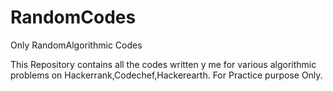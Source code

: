 RandomCodes
===========

Only RandomAlgorithmic Codes

This Repository contains all the codes written y me for various algorithmic problems on Hackerrank,Codechef,Hackerearth.
For Practice purpose Only.
